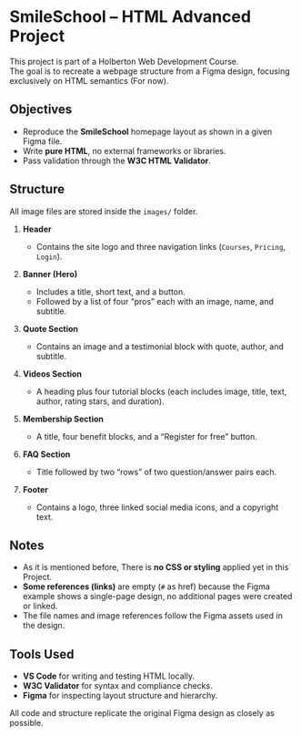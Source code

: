 # SmileSchool – HTML Advanced Project

This project is part of a Holberton Web Development Course.  
The goal is to recreate a webpage structure from a Figma design, focusing exclusively on HTML semantics (For now).

## Objectives

- Reproduce the **SmileSchool** homepage layout as shown in a given Figma file.
- Write **pure HTML**, no external frameworks or libraries.
- Pass validation through the **W3C HTML Validator**.

## Structure

All image files are stored inside the `images/` folder.

1. **Header**

   - Contains the site logo and three navigation links (`Courses`, `Pricing`, `Login`).

2. **Banner (Hero)**

   - Includes a title, short text, and a button.
   - Followed by a list of four “pros” each with an image, name, and subtitle.

3. **Quote Section**

   - Contains an image and a testimonial block with quote, author, and subtitle.

4. **Videos Section**

   - A heading plus four tutorial blocks (each includes image, title, text, author, rating stars, and duration).

5. **Membership Section**

   - A title, four benefit blocks, and a “Register for free” button.

6. **FAQ Section**

   - Title followed by two “rows” of two question/answer pairs each.

7. **Footer**
   - Contains a logo, three linked social media icons, and a copyright text.

## Notes

- As it is mentioned before, There is **no CSS or styling** applied yet in this Project.
- **Some references (links)** are empty (`#` as href) because the Figma example shows a single-page design, no additional pages were created or linked.
- The file names and image references follow the Figma assets used in the design.

## Tools Used

- **VS Code** for writing and testing HTML locally.
- **W3C Validator** for syntax and compliance checks.
- **Figma** for inspecting layout structure and hierarchy.

All code and structure replicate the original Figma design as closely as possible.
